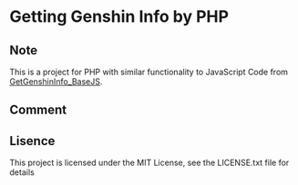 # Getting Genshin Info by PHP
## Note
This is a project for PHP with similar functionality to JavaScript Code from [GetGenshinInfo_BaseJS](https://github.com/bella2391/GetGenshinInfo/tree/base-js).<br>
## Comment 

## Lisence
This project is licensed under the MIT License, see the LICENSE.txt file for details